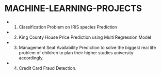 # MACHINE-LEARNING-PROJECTS
- 1) Classification Problem on IRIS species Prediction
- 2) King County House Price Prediction using Multi Regression Model
- 3) Management Seat Availability Prediction to solve the biggest real life problem of children to plan their higher studies university accordingly.
- 4) Credit Card Fraud Detection.
